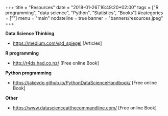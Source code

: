 +++
title = "Resources"
date = "2018-01-26T16:49:20+02:00"
tags = ["R programming", "data science", "Python", "Statistics", "Books"]
#categories = [""]
menu = "main"
nodateline = true
banner = "banners/resources.jpeg"
+++

**Data Science Thinking**

* https://medium.com/@d_spiegel [Articles]


**R programming**

* http://r4ds.had.co.nz/ [Free online Book]

**Python programming**

* https://jakevdp.github.io/PythonDataScienceHandbook/ [Free online Book]


**Other**

* https://www.datascienceatthecommandline.com/ [Free online Book]